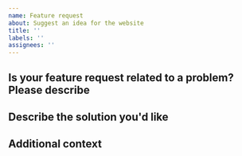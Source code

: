 ```yaml
---
name: Feature request
about: Suggest an idea for the website
title: ''
labels: ''
assignees: ''
---
```


## Is your feature request related to a problem? Please describe

<!-- A clear and concise description of what the problem is. Ex. I'm always frustrated
when [...] -->

## Describe the solution you'd like

<!-- A clear and concise description of what you want to happen. -->

## Additional context

<!-- Add any other context or screenshots about the feature request here. -->
